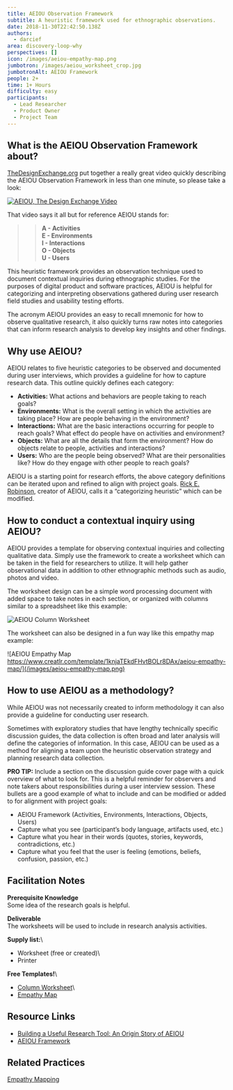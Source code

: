 ```yaml
---
title: AEIOU Observation Framework
subtitle: A heuristic framework used for ethnographic observations.
date: 2018-11-30T22:42:50.138Z
authors:
  - darcief
area: discovery-loop-why
perspectives: []
icon: /images/aeiou-empathy-map.png
jumbotron: /images/aeiou_worksheet_crop.jpg
jumbotronAlt: AEIOU Framework
people: 2+
time: 1+ Hours
difficulty: easy
participants:
  - Lead Researcher
  - Product Owner
  - Project Team
---
```

## What is the AEIOU Observation Framework about?

[TheDesignExchange.org](https://thedesignexchange.org) put together a really great video quickly describing the AEIOU Observation Framework in less than one minute, so please take a look:

[![AEIOU, The Design Exchange Video](https://i.ytimg.com/vi/Uvvd6pcNX84/maxresdefault.jpg)](https://www.youtube.com/watch?v=Uvvd6pcNX84)

That video says it all but for reference AEIOU stands for:

> > **A - Activities**\
> > **E - Environments**\
> > **I - Interactions**\
> > **O - Objects**\
> > **U - Users**

This heuristic framework provides an observation technique used to document contextual inquiries during ethnographic studies. For the purposes of digital product and software practices, AEIOU is helpful for categorizing and interpreting observations gathered during user research field studies and usability testing efforts.

The acronym AEIOU provides an easy to recall mnemonic for how to observe qualitative research, it also quickly turns raw notes into categories that can inform research analysis to develop key insights and other findings.

## Why use AEIOU?

AEIOU relates to five heuristic categories to be observed and documented during user interviews, which provides a guideline for how to capture research data. This outline quickly defines each category:

* **Activities:** What actions and behaviors are people taking to reach goals?
* **Environments:** What is the overall setting in which the activities are taking place? How are people behaving in the environment?
* **Interactions:** What are the basic interactions occurring for people to reach goals? What effect do people have on activities and environment?
* **Objects:** What are all the details that form the environment? How do objects relate to people, activities and interactions?
* **Users:** Who are the people being observed? What are their personalities like? How do they engage with other people to reach goals? 

AEIOU is a starting point for research efforts, the above category definitions can be iterated upon and refined to align with project goals. [Rick E. Robinson](https://www.epicpeople.org/building-a-useful-research-tool/), creator of AEIOU, calls it a “categorizing heuristic” which can be modified.

## How to conduct a contextual inquiry using AEIOU?

AEIOU provides a template for observing contextual inquiries and collecting qualitative data. Simply use the framework to create a worksheet which can be taken in the field for researchers to utilize. It will help gather observational data in addition to other ethnographic methods such as audio, photos and video.

The worksheet design can be a simple word processing document with added space to take notes in each section, or organized with columns similar to a spreadsheet like this example: 

![AEIOU Column Worksheet ](/images/aeiou_worksheet.jpg)

The worksheet can also be designed in a fun way like this empathy map example: 

![AEIOU Empathy Map https://www.creatlr.com/template/1knjaTEkdFHvtBOLr8DAx/aeiou-empathy-map/](/images/aeiou-empathy-map.png)

## How to use AEIOU as a methodology?

While AEIOU was not necessarily created to inform methodology it can also provide a guideline for conducting user research. 

Sometimes with exploratory studies that have lengthy technically specific discussion guides, the data collection is often broad and later analysis will define the categories of information. In this case, AEIOU can be used as a method for aligning a team upon the heuristic observation strategy and planning research data collection. 

**PRO TIP:** Include a section on the discussion guide cover page with a quick overview of what to look for. This is a helpful reminder for observers and note takers about responsibilities during a user interview session. These bullets are a good example of what to include and can be modified or added to for alignment with project goals:

* AEIOU Framework (Activities, Environments, Interactions, Objects, Users)
* Capture what you see (participant’s body language, artifacts used, etc.)
* Capture what you hear in their words (quotes, stories, keywords, contradictions, etc.)
* Capture what you feel that the user is feeling (emotions, beliefs, confusion, passion, etc.)

## Facilitation Notes

**Prerequisite Knowledge**\
Some idea of the research goals is helpful.

**Deliverable**\
The worksheets will be used to include in research analysis activities.

**Supply list:**\

* Worksheet (free or created)\
* Printer

**Free Templates!**\

* [Column Worksheet](http://www.libraryuxtoolkit.com/search.html#flyOnTheWall)\
* [Empathy Map](https://www.creatlr.com/template/1knjaTEkdFHvtBOLr8DAx/aeiou-empathy-map/)

## Resource Links

* [Building a Useful Research Tool: An Origin Story of AEIOU](https://www.epicpeople.org/building-a-useful-research-tool/)
* [AEIOU Framework](https://help.ethnohub.com/guide/aeiou-framework)

## Related Practices

[Empathy Mapping](https://openpracticelibrary.com/practice/empathy-mapping/)

##
